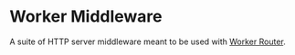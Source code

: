 # Worker Middleware

A suite of HTTP server middleware meant to be used with [Worker Router](https://workers.tools/router).
